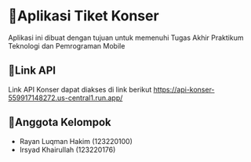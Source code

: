 # 📱Aplikasi Tiket Konser 
Aplikasi ini dibuat dengan tujuan untuk memenuhi Tugas Akhir Praktikum Teknologi dan Pemrograman Mobile

## 🔗Link API
Link API Konser dapat diakses di link berikut https://api-konser-559917148272.us-central1.run.app/

## 🤝Anggota Kelompok
- Rayan Luqman Hakim (123220100)
- Irsyad Khairullah (123220176)
